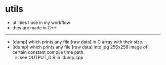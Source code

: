 # utils
- utilities I use in my workflow
- they are made in C++

-----------------------------------

- [dump]  which prints any file [raw data] in C array with their size.
- [idump] which prints any file [raw data] into jpg 256x256 image of certain constant compile time path.
  * see OUTPUT_DIR in idump.cpp
